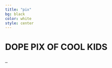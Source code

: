 ```yaml
---
title: "pix"
bg: black
color: white
style: center
---
```


# DOPE PIX OF COOL KIDS

<div class="image-row">
  <div class="image-set">
    <a 
      class="example-image-link" 
      href="http://runawayfive.com/presskit/portrait_labcoats.jpg" 
      data-lightbox="example-set" 
      data-title="">
      <img class="example-image" src="http://runawayfive.com/presskit/portrait_labcoats.jpg" alt="">
    </a>
    <a 
      class="example-image-link" 
      href="http://runawayfive.com/presskit/copper_labcoats.jpg" 
      data-lightbox="example-set" 
      data-title="">
      <img class="example-image" src="http://runawayfive.com/presskit/copper_labcoats.jpg" alt="">
    </a>
    <a 
      class="example-image-link" 
      href="http://runawayfive.com/presskit/green_labcoats.jpg" 
      data-lightbox="example-set" 
      data-title="">
      <img class="example-image" src="http://runawayfive.com/presskit/green_labcoats.jpg" alt="">
    </a>
  </div>
</div>